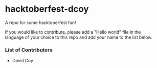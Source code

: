 # hacktoberfest-dcoy
A repo for some hacktoberfest fun!

If you would like to contribute, please add a "Hello world" file in the language of your choice to this repo and add your name to the list below.

### List of Contributors

* David Coy
